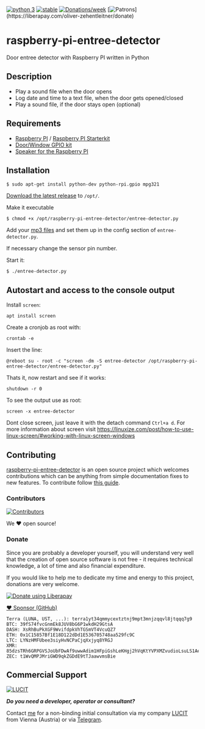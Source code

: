 [![python 3](https://img.shields.io/badge/python-3-blue.svg)](https://www.python.org/downloads/)
[![stable](https://img.shields.io/badge/status-stable-brightgreen.svg)](https://github.com/oliver-zehentleitner/raspberry-pi-entree-detector/issues)
[![Donations/week](http://img.shields.io/liberapay/receives/oliver-zehentleitner.svg?logo=liberapay)](https://liberapay.com/oliver-zehentleitner/donate)
[![Patrons](http://img.shields.io/liberapay/patrons/oliver-zehentleitner.svg?logo=liberapay")](https://liberapay.com/oliver-zehentleitner/donate)

# raspberry-pi-entree-detector
Door entree detector with Raspberry PI written in Python

## Description
- Play a sound file when the door opens
- Log date and time to a text file, when the door gets opened/closed
- Play a sound file, if the door stays open (optional)

## Requirements
- [Raspberry PI](https://www.amazon.de/gp/search/ref=as_li_qf_sp_sr_tl?ie=UTF8&tag=oliverzehentl-21&keywords=raspberry+pi&index=aps&camp=1638&creative=6742&linkCode=ur2&linkId=40fbf0af9433bd9342388439233dc913) /
[Raspberry PI Starterkit](https://www.amazon.de/gp/product/B01CI5879A/ref=as_li_tl?ie=UTF8&camp=1638&creative=6742&creativeASIN=B01CI5879A&linkCode=as2&tag=oliverzehentl-21&linkId=ae25625f0490ffbfa2ca4ffb0047b8d9)
- [Door/Window GPIO kit](https://www.amazon.de/gp/product/B00DBDT6TY/ref=as_li_tl?ie=UTF8&camp=1638&creative=6742&creativeASIN=B00DBDT6TY&linkCode=as2&tag=oliverzehentl-21&linkId=b24085cc7ae90e2ceae103b494cad697)
- [Speaker for the Raspberry PI](https://www.amazon.de/gp/search/ref=as_li_qf_sp_sr_tl?ie=UTF8&tag=oliverzehentl-21&keywords=pc+speaker&index=aps&camp=1638&creative=6742&linkCode=ur2&linkId=68bce6b6bb4104ae94453af49c907824)

## Installation
```
$ sudo apt-get install python-dev python-rpi.gpio mpg321
```
[Download the latest release](https://github.com/oliver-zehentleitner/raspberry-pi-entree-detector/releases/latest) to
`/opt/`.

Make it executable
```
$ chmod +x /opt/raspberry-pi-entree-detector/entree-detector.py
```

Add your [mp3 files](http://soundbible.com) and set them up in the config section of `entree-detector.py`. 

If necessary change the sensor pin number.

Start it:
```
$ ./entree-detector.py
```

## Autostart and access to the console output
Install `screen`:
```
apt install screen
```

Create a cronjob as root with:
```
crontab -e
```

Insert the line:
```
@reboot su - root -c "screen -dm -S entree-detector /opt/raspberry-pi-entree-detector/entree-detector.py"
```

Thats it, now restart and see if it works:
```
shutdown -r 0
```

To see the output use as root:
```
screen -x entree-detector
```

Dont close screen, just leave it with the detach command `Ctrl+a d`. For more information about screen visit 
https://linuxize.com/post/how-to-use-linux-screen/#working-with-linux-screen-windows

## Contributing
[raspberry-pi-entree-detector](https://github.com/oliver-zehentleitner/raspberry-pi-entree-detector) is an open 
source project which welcomes contributions which can be anything from simple documentation fixes to new features. To 
contribute follow 
[this guide](https://github.com/oliver-zehentleitner/raspberry-pi-entree-detector/blob/master/CONTRIBUTING.md).
 
### Contributors
[![Contributors](https://contributors-img.web.app/image?repo=oliver-zehentleitner/raspberry-pi-entree-detector)](https://github.com/oliver-zehentleitner/raspberry-pi-entree-detector/graphs/contributors)

We :heart: open source!

### Donate
Since you are probably a developer yourself, you will understand very well that the creation of open source software is 
not free - it requires technical knowledge, a lot of time and also financial expenditure.

If you would like to help me to dedicate my time and energy to this project, donations are very welcome.

[![Donate using Liberapay](https://liberapay.com/assets/widgets/donate.svg)](https://liberapay.com/oliver-zehentleitner/donate)

[:heart: Sponsor (GitHub)](https://github.com/sponsors/oliver-zehentleitner/)

```
Terra (LUNA, UST, ...): terra1yt34qmmycextztnj9mpt3mnjzqqvl8jtqqq7g9
BTC: 39fS74fvcGnmEk8JUV8bG6P1wkdH29GtsA
DASH: XsRhBuPkXGF9WvifdpkVhTGSmVT4VcuQZ7
ETH: 0x1C15857Bf1E18D122dDd1E536705748aa529fc9C
LTC: LYNzHMFUbee3siyHvNCPaCjqXxjyq8YRGJ
XMR: 85dzsTRh6GRPGVSJoUbFDwAf9uwwAdim1HFpiGshLeKHgj2hVqKtYVPXMZvudioLsuLS1AegkUiQ12jwReRwWcFvF7kDAbF
ZEC: t1WvQMPJMriGWD9qkZGDdE9tTJaawvmsBie
```

## Commercial Support
[![LUCIT](https://www.lucit.tech/files/images/logos/LUCIT-LOGO-TRANS-PLAIN-NEW.png)](https://www.lucit.tech)

***Do you need a developer, operator or consultant?***

Contact [me](https://about.me/oliver-zehentleitner) for a non-binding initial consultation via my company 
[LUCIT](https://www.lucit.tech) from Vienna (Austria) or via [Telegram](https://t.me/LUCIT_OZ).

